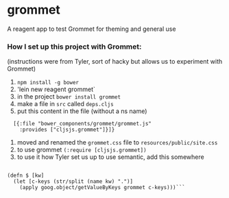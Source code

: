 # grommet
A reagent app to test Grommet for theming and general use

### How I set up this project with Grommet:
(instructions were from Tyler, sort of hacky but allows us to experiment with Grommet)

1. `npm install -g bower`
2. 'lein new reagent grommet`
3. in the project `bower install grommet`
4. make a file in `src` called `deps.cljs`
5. put this content in the file (without a ns name)

```{:foreign-libs
  [{:file "bower_components/grommet/grommet.js"
    :provides ["cljsjs.grommet"]}]}
```
1. moved and renamed the `grommet.css` file to `resources/public/site.css`
1. to use grommet `(:require [cljsjs.grommet])`
1. to use it how Tyler set us up to use semantic, add this somewhere
```(def ^:private grommet js/Grommet)

(defn $ [kw]
  (let [c-keys (str/split (name kw) ".")]
    (apply goog.object/getValueByKeys grommet c-keys)))```
